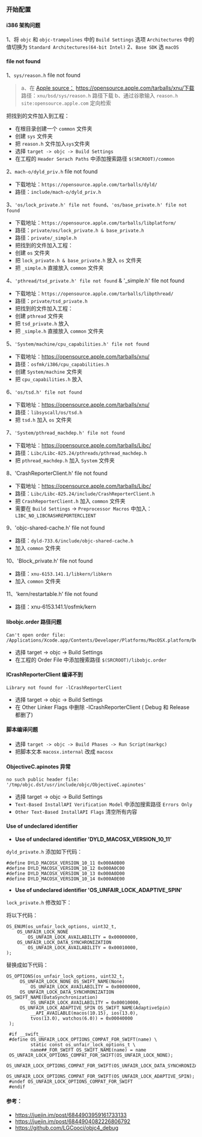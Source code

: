 ### 开始配置
#### i386 架构问题
1、将 `objc` 和 `objc-trampolines` 中的 `Build Settings` 选项 `Architectures` 中的值切换为 `Standard Architectures(64-bit Intel)`
2、`Base SDK` 选 `macOS`
#### file not found
1、`sys/reason.h` file not found
> a、在 [Apple source：](https://opensource.apple.com/tarballs) https://opensource.apple.com/tarballs/xnu/下载 
> 路径：`xnu/bsd/sys/reason.h` 路径下载
> b、通过谷歌输入 `reason.h site:opensource.apple.com` 定向检索

把找到的文件加入到工程：
* 在根目录创建一个 `common` 文件夹
* 创建 `sys` 文件夹
* 把 `reason.h` 文件加入`sys`文件夹
* 选择 `target -> objc -> Build Settings`
* 在工程的 `Header Serach Paths` 中添加搜索路径 `$(SRCROOT)/common`

2、`mach-o/dyld_priv.h` file not found
   
   * 下载地址：`https://opensource.apple.com/tarballs/dyld/` 
   * 路径：`include/mach-o/dyld_priv.h`
   

3、`'os/lock_private.h' file not found`、`'os/base_private.h' file not found`

* 下载地址：`https://opensource.apple.com/tarballs/libplatform/`
* 路径：`private/os/lock_private.h & base_private.h`
* 路径：`private/_simple.h` 
* 把找到的文件加入工程：
 * 创建 `os` 文件夹
 * 把 `lock_private.h & base_private.h` 放入 `os` 文件夹
 * 把 `_simple.h` 直接放入 `common` 文件夹
 
 
4、`'pthread/tsd_private.h' file not found` & '_simple.h' file not found
 
 * 下载地址：`https://opensource.apple.com/tarballs/libpthread/`
 * 路径：`private/tsd_private.h`
 * 把找到的文件加入工程：
 * 创建 `pthread` 文件夹
 * 把 `tsd_private.h` 放入
 * 把 `_simple.h` 直接放入 `common` 文件夹

5、`'System/machine/cpu_capabilities.h' file not found`
   
 * 下载地址：https://opensource.apple.com/tarballs/xnu/
 * 路径：`osfmk/i386/cpu_capabilities.h`
 * 创建 `System/machine` 文件夹
 * 把 `cpu_capabilities.h` 放入
   
6、`'os/tsd.h' file not found`   
 
 * 下载地址：https://opensource.apple.com/tarballs/xnu/
 * 路径：`libsyscall/os/tsd.h`
 * 把 `tsd.h` 加入 `os` 文件夹

7、`'System/pthread_machdep.h' file not found`

 * 下载地址：https://opensource.apple.com/tarballs/Libc/
 * 路径：`Libc/Libc-825.24/pthreads/pthread_machdep.h`
 * 把 `pthread_machdep.h` 加入 `System` 文件夹

8、'CrashReporterClient.h' file not found

 * 下载地址：https://opensource.apple.com/tarballs/Libc/
 * 路径：`Libc/Libc-825.24/include/CrashReporterClient.h`
 * 把 `CrashReporterClient.h` 加入 `common` 文件夹
 * 需要在 `Build Settings` -> `Preprocessor Macros` 中加入：`LIBC_NO_LIBCRASHREPORTERCLIENT`

9、'objc-shared-cache.h' file not found

  * 路径：`dyld-733.6/include/objc-shared-cache.h`
  * 加入 `common` 文件夹
  
10、'Block_private.h' file not found

  * 路径：`xnu-6153.141.1/libkern/libkern`
  * 加入 `common` 文件夹
  
11、'kern/restartable.h' file not found
  
  * 路径：xnu-6153.141.1/osfmk/kern  
  
#### libobjc.order 路径问题

```
Can't open order file: /Applications/Xcode.app/Contents/Developer/Platforms/MacOSX.platform/Developer/SDKs/MacOSX10.15.sdk/AppleInternal/OrderFiles/libobjc.order
```

* 选择 target -> objc -> Build Settings
* 在工程的 Order File 中添加搜索路径 `$(SRCROOT)/libobjc.order` 

#### lCrashReporterClient 编译不到
```
Library not found for -lCrashReporterClient
```
* 选择 target -> objc -> Build Settings
* 在 Other Linker Flags 中删除 -lCrashReporterClient ( Debug 和 Release 都删了)

#### 脚本编译问题
* 选择 `target -> objc -> Build Phases -> Run Script(markgc)`
* 把脚本文本 `macosx.internal` 改成 `macosx`

#### ObjectiveC.apinotes 异常

```
no such public header file: '/tmp/objc.dst/usr/include/objc/ObjectiveC.apinotes'
```

* 选择 target -> objc -> Build Settings
* `Text-Based InstallAPI Verification Model` 中添加搜索路径 `Errors Only`
* `Other Text-Based InstallAPI Flags` 清空所有内容

#### Use of undeclared identifier

* **Use of undeclared identifier 'DYLD_MACOSX_VERSION_10_11'**

`dyld_private.h` 添加如下代码：
```
#define DYLD_MACOSX_VERSION_10_11 0x000A0B00
#define DYLD_MACOSX_VERSION_10_12 0x000A0C00
#define DYLD_MACOSX_VERSION_10_13 0x000A0D00
#define DYLD_MACOSX_VERSION_10_14 0x000A0E00
```

* **Use of undeclared identifier 'OS_UNFAIR_LOCK_ADAPTIVE_SPIN'**

`lock_private.h` 修改如下：

将以下代码：
```
OS_ENUM(os_unfair_lock_options, uint32_t,
	OS_UNFAIR_LOCK_NONE
		OS_UNFAIR_LOCK_AVAILABILITY = 0x00000000,
	OS_UNFAIR_LOCK_DATA_SYNCHRONIZATION
		OS_UNFAIR_LOCK_AVAILABILITY = 0x00010000,
);
```
替换成如下代码：
```
OS_OPTIONS(os_unfair_lock_options, uint32_t,
     OS_UNFAIR_LOCK_NONE OS_SWIFT_NAME(None)
         OS_UNFAIR_LOCK_AVAILABILITY = 0x00000000,
     OS_UNFAIR_LOCK_DATA_SYNCHRONIZATION OS_SWIFT_NAME(DataSynchronization)
         OS_UNFAIR_LOCK_AVAILABILITY = 0x00010000,
     OS_UNFAIR_LOCK_ADAPTIVE_SPIN OS_SWIFT_NAME(AdaptiveSpin)
         __API_AVAILABLE(macos(10.15), ios(13.0),
         tvos(13.0), watchos(6.0)) = 0x00040000
 );

 #if __swift__
 #define OS_UNFAIR_LOCK_OPTIONS_COMPAT_FOR_SWIFT(name) \
         static const os_unfair_lock_options_t \
         name##_FOR_SWIFT OS_SWIFT_NAME(name) = name
 OS_UNFAIR_LOCK_OPTIONS_COMPAT_FOR_SWIFT(OS_UNFAIR_LOCK_NONE);
 OS_UNFAIR_LOCK_OPTIONS_COMPAT_FOR_SWIFT(OS_UNFAIR_LOCK_DATA_SYNCHRONIZATION);
 OS_UNFAIR_LOCK_OPTIONS_COMPAT_FOR_SWIFT(OS_UNFAIR_LOCK_ADAPTIVE_SPIN);
 #undef OS_UNFAIR_LOCK_OPTIONS_COMPAT_FOR_SWIFT
 #endif
```

#### 参考：
* https://juejin.im/post/6844903959161733133
* https://juejin.im/post/6844904082226806792
* https://github.com/LGCooci/objc4_debug
